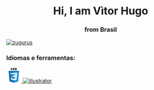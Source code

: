 <h1 align="center">Hi, I am Vìtor Hugo</h1>
<h3 align="center">from Brasil</h3>

<p align="left"> <a href="https:/ /github.com/ryo-ma/github-profile-trophy"><img src="https://github-profile-trophy.vercel.app/?username=zugurus" alt="zugurus" /></a > </p>



<h3 align="left">Idiomas e ferramentas:</h3>
<p align="left"><a href="https://www.w3schools.com/css/" target=" _blank" rel="noreferrer"> <img src="https://raw.githubusercontent.com/devicons/devicon/master/icons/css3/css3-original-wordmark.svg" alt="css3" width="40 " height="40"/> </a> <a href="https:// www.adobe.com/in/products/illustrator.html" target="_blank" rel="noreferrer"> <img src="https://www.vectorlogo.zone/logos/adobe_illustrator/adobe_illustrator-icon.svg" alt="illustrator" width="40" height="40"/> </a>   </p>
